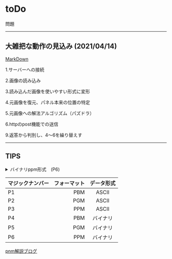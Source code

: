 # toDo

問題

***

## 大雑把な動作の見込み (2021/04/14)
[MarkDown](https://qiita.com/Qiita/items/c686397e4a0f4f11683d)

1.サーバーへの接続

2.画像の読み込み

3.読み込んだ画像を使いやすい形式に変形

4.元画像を復元、パネル本来の位置の特定

5.元画像への解法アルゴリズム（パズドラ）

6.httpのpost機能での送信

9.返答から判別し、4〜6を繰り替えす

***
## TIPS
 <details><summary>バイナリppm形式　(P6)</summary>
  pnm形式の画像フォーマットの一種
  画像形式や色によってpgmやppmと呼ばれる
  今回使用するppmファイルはppm バイナリ形式で、Asciiとは違うため注意が必要
  フォーマット自体似ているがp1-p6の識別子があるため注意。拡張子も注意
  読み込み、書き出し共に普通のテキストファイルと同様に行えるが、ヘッダー部分に気をつける
  16進数を10進数としてよみ
  6桁つまりrgbに直して9桁での読み込みとなる</details>
  
|マジックナンバー|フォーマット|データ形式|
|:-----------|------------:|:------------:|
|P1|PBM|ASCII|
|P2|PGM|ASCII|
|P3|PPM|ASCII|
|P4|PBM|バイナリ|
|P5|PGM|バイナリ|
|P6|PPM|バイナリ|


[pnm解説ブログ](https://daeudaeu.com/pnm/)


